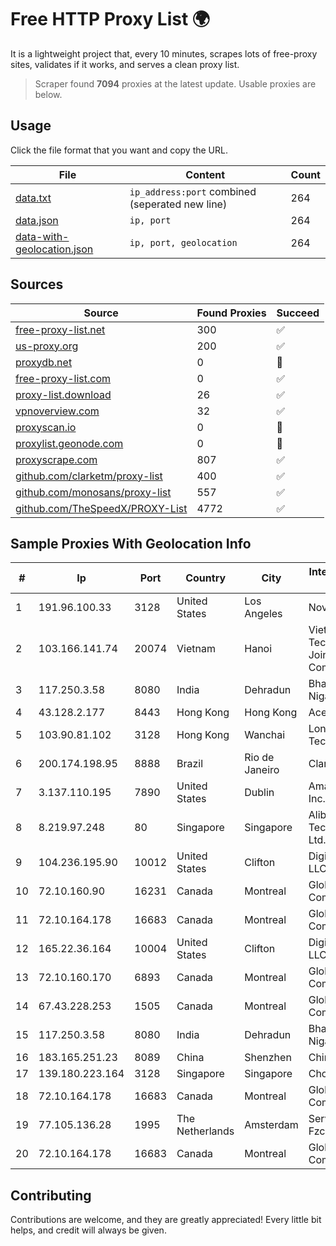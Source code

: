 
# Free HTTP Proxy List 🌍

It is a lightweight project that, every 10 minutes, scrapes lots of free-proxy sites, validates if it works, and serves a clean proxy list.


> Scraper found **7094** proxies at the latest update. Usable proxies are below.

## Usage

Click the file format that you want and copy the URL.


|File|Content|Count|
|----|-------|-----|
|[data.txt](https://raw.githubusercontent.com/themiralay/Proxy-List-World/master/data.txt)|`ip_address:port` combined (seperated new line)|264|
|[data.json](https://raw.githubusercontent.com/themiralay/Proxy-List-World/master/data.json)|`ip, port`|264|
|[data-with-geolocation.json](https://raw.githubusercontent.com/themiralay/Proxy-List-World/master/data-with-geolocation.json)|`ip, port, geolocation`|264|

## Sources

|Source|Found Proxies|Succeed|
|------|-------------|-------|
|[free-proxy-list.net](https://free-proxy-list.net)|300|✅|
|[us-proxy.org](https://www.us-proxy.org)|200|✅|
|[proxydb.net](http://proxydb.net)|0|🚫|
|[free-proxy-list.com](https://free-proxy-list.com/?page=&port=&type%5B%5D=http&type%5B%5D=https&up_time=0&search=Search)|0|✅|
|[proxy-list.download](https://www.proxy-list.download/HTTP)|26|✅|
|[vpnoverview.com](https://vpnoverview.com/privacy/anonymous-browsing/free-proxy-servers)|32|✅|
|[proxyscan.io](https://www.proxyscan.io)|0|🚫|
|[proxylist.geonode.com](https://proxylist.geonode.com/api/proxy-list?limit=300&page=1&sort_by=lastChecked&sort_type=desc&protocols=http,https)|0|🚫|
|[proxyscrape.com](https://api.proxyscrape.com/v2/?request=displayproxies&protocol=http&timeout=10000&country=all&ssl=all&anonymity=all)|807|✅|
|[github.com/clarketm/proxy-list](https://raw.githubusercontent.com/clarketm/proxy-list/master/proxy-list-raw.txt)|400|✅|
|[github.com/monosans/proxy-list](https://raw.githubusercontent.com/monosans/proxy-list/main/proxies/http.txt)|557|✅|
|[github.com/TheSpeedX/PROXY-List](https://raw.githubusercontent.com/TheSpeedX/PROXY-List/master/http.txt)|4772|✅|


## Sample Proxies With Geolocation Info

|#|Ip|Port|Country|City|Internet Service Provider|
|-|--|----|-------|----|-------------------------|
|1|191.96.100.33|3128|United States|Los Angeles|NovoServe B.V.|
|2|103.166.141.74|20074|Vietnam|Hanoi|Viet NAM Cloud Technology Joint Stock Company|
|3|117.250.3.58|8080|India|Dehradun|Bharat Sanchar Nigam Ltd|
|4|43.128.2.177|8443|Hong Kong|Hong Kong|Aceville Pte.ltd|
|5|103.90.81.102|3128|Hong Kong|Wanchai|Lonlife Technology Co.|
|6|200.174.198.95|8888|Brazil|Rio de Janeiro|Claro S.A|
|7|3.137.110.195|7890|United States|Dublin|Amazon.com, Inc.|
|8|8.219.97.248|80|Singapore|Singapore|Alibaba (US) Technology Co., Ltd.|
|9|104.236.195.90|10012|United States|Clifton|DigitalOcean, LLC|
|10|72.10.160.90|16231|Canada|Montreal|GloboTech Communications|
|11|72.10.164.178|16683|Canada|Montreal|GloboTech Communications|
|12|165.22.36.164|10004|United States|Clifton|DigitalOcean, LLC|
|13|72.10.160.170|6893|Canada|Montreal|GloboTech Communications|
|14|67.43.228.253|1505|Canada|Montreal|GloboTech Communications|
|15|117.250.3.58|8080|India|Dehradun|Bharat Sanchar Nigam Ltd|
|16|183.165.251.23|8089|China|Shenzhen|Chinanet|
|17|139.180.223.164|3128|Singapore|Singapore|Choopa|
|18|72.10.164.178|16683|Canada|Montreal|GloboTech Communications|
|19|77.105.136.28|1995|The Netherlands|Amsterdam|Servers Tech Fzco|
|20|72.10.164.178|16683|Canada|Montreal|GloboTech Communications|



## Contributing

Contributions are welcome, and they are greatly appreciated! Every
little bit helps, and credit will always be given.


